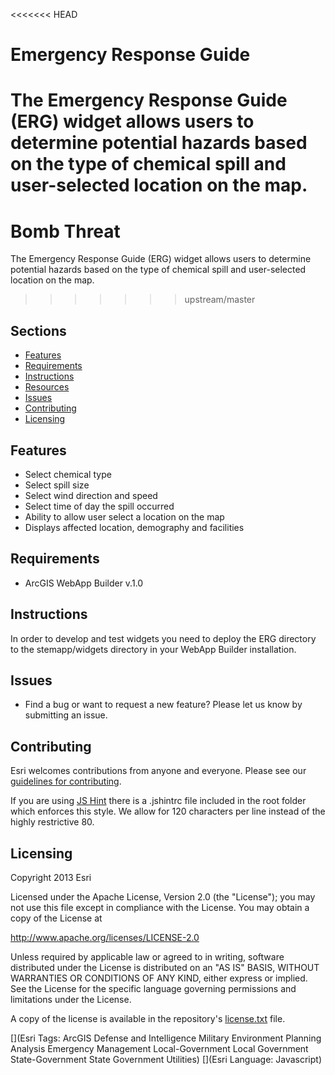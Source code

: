 <<<<<<< HEAD
# Emergency Response Guide
The Emergency Response Guide (ERG) widget allows users to determine potential hazards based on the type of chemical spill and user-selected location on the map. 
=======
# Bomb Threat
The Emergency Response Guide (ERG) widget allows users to determine potential hazards based on the type of chemical spill and user-selected location on the map.
>>>>>>> upstream/master

## Sections

* [Features](#features)
* [Requirements](#requirements)
* [Instructions](#instructions)
* [Resources](#resources)
* [Issues](#issues)
* [Contributing](#contributing)
* [Licensing](#licensing)

## Features
* Select chemical type
* Select spill size
* Select wind direction and speed
* Select time of day the spill occurred
* Ability to allow user select a location on the map
* Displays affected location, demography and facilities

## Requirements
* ArcGIS WebApp Builder v.1.0

## Instructions
In order to develop and test widgets you need to deploy the ERG directory to the stemapp/widgets directory in your WebApp Builder installation.

## Issues
* Find a bug or want to request a new feature?  Please let us know by submitting an issue.

## Contributing
Esri welcomes contributions from anyone and everyone. Please see our [guidelines for contributing](https://github.com/esri/contributing).

If you are using [JS Hint](http://http://www.jshint.com/) there is a .jshintrc file included in the root folder which enforces this style.
We allow for 120 characters per line instead of the highly restrictive 80.

## Licensing
Copyright 2013 Esri

Licensed under the Apache License, Version 2.0 (the "License");
you may not use this file except in compliance with the License.
You may obtain a copy of the License at

   http://www.apache.org/licenses/LICENSE-2.0

Unless required by applicable law or agreed to in writing, software
distributed under the License is distributed on an "AS IS" BASIS,
WITHOUT WARRANTIES OR CONDITIONS OF ANY KIND, either express or implied.
See the License for the specific language governing permissions and
limitations under the License.

A copy of the license is available in the repository's
[license.txt](license.txt) file.

[](Esri Tags: ArcGIS Defense and Intelligence Military Environment Planning Analysis Emergency Management Local-Government Local Government State-Government State Government Utilities)
[](Esri Language: Javascript)

